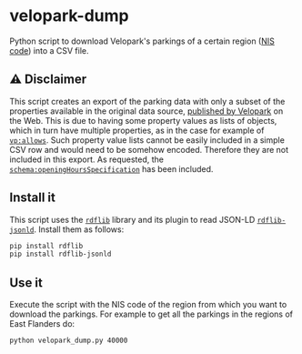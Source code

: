 # velopark-dump
Python script to download Velopark's parkings of a certain region ([NIS code](https://en.wikipedia.org/wiki/NIS_code)) into a CSV file.

## ⚠️ Disclaimer
This script creates an export of the parking data with only a subset of the properties available in the original data source, [published by Velopark](https://velopark.ilabt.imec.be/data/catalog) on the Web. This is due to having some property values as lists of objects, which in turn have multiple properties, as in the case for example of [`vp:allows`](http://velopark.ilabt.imec.be/openvelopark/vocabulary#https://velopark.ilabt.imec.be/openvelopark/vocabulary#allows). Such property value lists cannot be easily included in a simple CSV row and would need to be somehow encoded. Therefore they are not included in this export. As requested, the [`schema:openingHoursSpecification`](https://schema.org/openingHoursSpecification) has been included.

## Install it

This script uses the [`rdflib`](https://github.com/RDFLib/rdflib) library and its plugin to read JSON-LD [`rdflib-jsonld`](https://github.com/RDFLib/rdflib-jsonld). Install them as follows:

```bash
pip install rdflib
pip install rdflib-jsonld
```

## Use it

Execute the script with the NIS code of the region from which you want to download the parkings. For example to get all the parkings in the regions of East Flanders do:

```bash
python velopark_dump.py 40000
```
